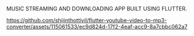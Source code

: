 MUSIC STREAMING AND DOWNLOADING APP BUILT USING FLUTTER.


https://github.com/shijinthottiyil/flutter-youtube-video-to-mp3-converter/assets/115061533/ec9d824d-17f2-4eaf-acc9-8a7cbbc062a7


